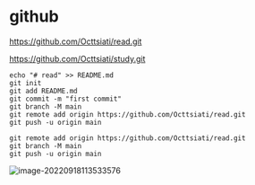 # github

https://github.com/Octtsiati/read.git

https://github.com/Octtsiati/study.git

```
echo "# read" >> README.md
git init
git add README.md
git commit -m "first commit"
git branch -M main
git remote add origin https://github.com/Octtsiati/read.git
git push -u origin main
```

```
git remote add origin https://github.com/Octtsiati/read.git
git branch -M main
git push -u origin main
```

![image-20220918113533576](C:\Users\Monica\AppData\Roaming\Typora\typora-user-images\image-20220918113533576.png)